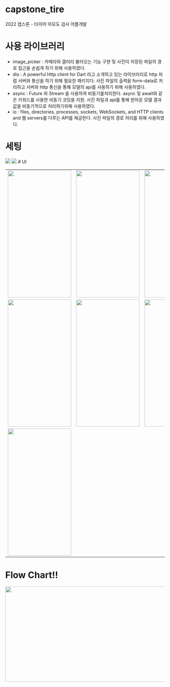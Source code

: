 # capstone_tire
2022 캡스톤 - 타이어 마모도 검사 어플개발 

# 사용 라이브러리 
- image_picker : 카메라와 갤러리 불러오는 기능 구현 및 사진이 저장된 파일의 경로 접근을 손쉽게 하기 위해 사용하였다.
- dio :  A powerful Http client for Dart 라고 소개하고 있는 라이브러리로 http 처럼 서버와 통신을 하기 위해 필요한 패키지다. 사진 파일의 출력을 form-data로 처리하고 서버와 http 통신을 통해 모델의 api를 사용하기 위해 사용하였다. 
- async : Future 와 Stream 을 사용하여 비동기를처리한다. async 및 await와 같은 키워드를 사용한 비동기 코딩을 지원. 사진 파일과 api를 통해 받아온 모델 결과값을 비동기적으로 처리하기위해 사용하였다.
- io : files, directories, processes, sockets, WebSockets, and HTTP clients and 웹 servers를 다루는 API를 제공한다. 사진 파일의 경로 처리를 위해 사용하였다.

# 세팅
<img src="https://img.shields.io/badge/Dart-0175C2?style=for-the-badge&logo=Dart&logoColor=white">
<img src="https://img.shields.io/badge/flutter-02569B?style=for-the-badge&logo=flutter&logoColor=white">
# UI 

<table>
  <tr>
    <td><img src="https://user-images.githubusercontent.com/42718588/202400523-64ec919e-35f5-4bcf-9540-1aded709a69b.jpeg" width="200" height="400"/></td>
    <td><img src="https://user-images.githubusercontent.com/42718588/202400418-12286187-1e34-4afb-a1ad-7dbccf26bfea.jpeg" width="200" height="400"/></td>
    <td><img src="https://user-images.githubusercontent.com/42718588/202400161-3f0fd33a-75d4-4c21-8965-68c1ad992c0b.jpeg" width="200" height="400"/></td>
  <tr>
  <br>
    <tr>
    <td><img src="https://user-images.githubusercontent.com/42718588/202400433-14775ac6-63f6-45dc-aa83-dc6876f1ecdf.jpeg" width="200" height="400"/></td>
    <td><img src="https://user-images.githubusercontent.com/42718588/202400498-6d07b37f-32ef-42c4-84ad-ee709ea13510.jpeg" width="200" height="400"/></td>
    <td><img src="https://user-images.githubusercontent.com/42718588/202400534-11fe548a-e452-4e96-bad1-fb1ec3e87d1d.jpeg" width="200" height="400"/></td>
    
  </tr>
  <tr>
  <td><img src="https://user-images.githubusercontent.com/42718588/202400549-0b0bb1da-87ee-4b4c-a907-7f97c84038ee.jpeg" width="200" height="400"/></td>
  </tr>
</table>

# Flow Chart!!
<img src="https://user-images.githubusercontent.com/42718588/202404526-d1ab32de-6b60-4367-9581-e9071df0a43d.png" width="1500" height="300"/>



